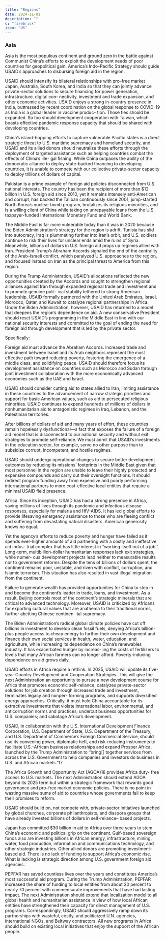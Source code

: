 ```yaml
---
title: "Regions"
date: 2024-11-01
description: ""
c: "firebrick"
icon: "US"
---
```


### Asia

Asia is the most populous continent and ground zero in the battle against
Communist China’s efforts to exploit the development needs of poor countries for
geopolitical gain. America’s Indo-Pacific Strategy should guide USAID’s approaches
to disbursing foreign aid in the region.

USAID should intensify its bilateral relationships with pro–free market Japan,
Australia, South Korea, and India so that they can jointly advance private-sector
solutions to secure financing for power generation, infrastructure, digital con-
nectivity, investment and trade expansion, and other economic activities. USAID
enjoys a strong in-country presence in India, buttressed by recent coordination
on the global response to COVID-19 as India is a global leader in vaccine produc-
tion. Those ties should be expanded. So too should development cooperation with
Taiwan, which boasts effective pandemic response capacity that should be shared
with developing countries.

China’s island-hopping efforts to capture vulnerable Pacific states is a direct strategic threat to U.S. maritime supremacy and homeland security, and USAID and its allied donors should neutralize these efforts through the deployment of
targeted assistance such as helping countries combat the effects of China’s ille-
gal fishing. While China outpaces the ability of the democratic alliance to deploy
state-backed financing to developing countries, it is unable to compete with our
collective private-sector capacity to deploy trillions of dollars of capital.



Pakistan is a prime example of foreign aid policies disconnected from U.S.
national interests. The country has been the recipient of more than $12 billion in
U.S. foreign aid since 2010, yet it remains intensely anti-American and corrupt, has
backed the Taliban continuously since 2001, jump-started North Korea’s nuclear
bomb program, brutalizes its religious minorities, and is a willing client of China
while taking on unrepayable loans from the U.S. taxpayer-funded International
Monetary Fund and World Bank.



The Middle East is far more vulnerable today than it was in 2020 because the Biden Administration’s strategy for the region is adrift. Tunisia has slid into autocracy, Iraq is plummeting further into Iran’s orbit, and U.S. soldiers continue to risk their lives for unclear ends amid the ruins of Syria. Meanwhile, billions of dollars in U.S. foreign aid props up regimes allied with Iran. President Trump’s Abraham Accords signaled the end of the centrality of the Arab–Israeli conflict, which paralyzed U.S. approaches to the region, and focused instead on Iran as the principal threat to America from this region.

During the Trump Administration, USAID’s allocations reflected the new opportunities created by the Accords and sought to strengthen regional alliances against Iran through expanded regional trade and investment and to promote genuine polit- ical stability tethered to strong American leadership. USAID formally partnered with the United Arab Emirates, Israel, Morocco, Qatar, and Kuwait to catalyze regional partnerships in Africa. Under the Biden Administration, however, USAID has returned to a model that deepens the region’s dependence on aid. A new conservative President should reset USAID’s programming in the Middle East in line with our national security interests and committed to the goal of ending the need for foreign aid through development that is led by the private sector.

Specifically:

Foreign aid must advance the Abraham Accords. Increased trade and
investment between Israel and its Arab neighbors represent the most
effective path toward reducing poverty, fostering the emergence of a middle
class, and solidifying peace. USAID should therefore focus its development
assistance on countries such as Morocco and Sudan through joint
investment collaboration with the more economically advanced economies
such as the UAE and Israel.

USAID should consider cutting aid to states allied to Iran, limiting
assistance in these countries to the advancement of narrow strategic
priorities and support for basic American values, such as aid to persecuted
religious minorities. USAID continues to expend hundreds of millions of
dollars in nonhumanitarian aid to antagonistic regimes in Iraq, Lebanon,
and the Palestinian territories. 

After billions of dollars of aid and many years of effort, these countries remain hopelessly dysfunctional—a fact that exposes the failure of a foreign aid model that is disconnected to our
national security and without exit strategies to promote self-reliance. We
must admit that USAID’s investments in the education sector, for example,
serve no other purpose than to subsidize corrupt, incompetent, and
hostile regimes.

USAID should undergo operational changes to secure better development
outcomes by reducing its missions’ footprints in the Middle East given that
most personnel in the region are unable to leave their highly protected and
expensive compounds and carry out their oversight functions. It should
redirect program funding away from expensive and poorly performing
international partners to more cost-effective local entities that require a
minimal USAID field presence.

Africa. Since its inception, USAID has had a strong presence in Africa, saving
millions of lives through its pandemic and infectious disease responses, especially
for malaria and HIV-AIDS. It has led global efforts to provide lifesaving emergency
assistance to those who are fleeing conflict and suffering from devastating natural
disasters. American generosity knows no equal.

Yet the agency’s efforts to reduce poverty and hunger have failed as it spends
ever-higher amounts of aid partnering with a costly and ineffective aid indus-
trial complex that has little interest in “working itself out of a job.” Long-term,
multibillion-dollar humanitarian responses lack exit strategies, while numer-
ous development projects lead neither to measurable results nor to government
reforms. Despite the tens of billions of dollars spent, the continent remains poor,
unstable, and riven with conflict, corruption, and Islamic terrorism. This situation
has also resulted in vast illegal migration from the continent.

Failure to generate wealth has provided opportunities for China to step in and
become the continent’s leader in trade, loans, and investment. As a result, Beijing
controls most of the continent’s strategic minerals that are critical to advanced
technology. Moreover, USAID is criticized by Africans for exporting cultural values
that are anathema to their traditional norms, further abetting Chinese continen-
tal supremacy.

The Biden Administration’s radical global climate policies have cut off billions
in investment to develop clean fossil fuels, denying Africa’s billion-plus people
access to cheap energy to further their own development and finance their own
social services in health, water, education, and agriculture, while increasing its
dependence on China’s renewables industry. It has exacerbated hunger by increas-
ing the costs of fertilizers to levels that many African farmers can no longer afford.
Poverty-inducing dependence on aid grows daily.

USAID efforts in Africa require a rethink. In 2025, USAID will update its five-
year Country Development and Cooperation Strategies. This will give the next
Administration an opportunity to pursue a new development course for Africa
that promotes economic self-reliance, catalyzes private-sector solutions for job
creation through increased trade and investment, terminates legacy and nonper-
forming programs, and supports diversified energy approaches. Critically, it must
hold China accountable for its extractive investments that violate international
labor, environmental, and anticorruption norms and practices; undercut business
opportunities for U.S. companies; and sabotage Africa’s development.

USAID, in collaboration with the U.S. International Development Finance
Corporation, U.S. Department of State, U.S. Department of the Treasury,
and U.S. Department of Commerce’s Foreign Commercial Service, should
use its convening power, diplomatic heft, and risk-reducing instruments
to facilitate U.S.–African business relationships and expand Prosper Africa,
launched by the Trump Administration to “bring[] together services from
across the U.S. Government to help companies and investors do business in
U.S. and African markets.”17

The Africa Growth and Opportunity Act (AGOA)18 provides Africa duty-
free access to U.S. markets. The next Administration should extend AGOA
beyond its 2025 term but within a strategic framework that rewards good
governance and pro–free market economic policies. There is no point in
wasting massive sums of aid to countries whose governments fail to keep
their promises to reform.

USAID should build on, not compete with, private-sector initiatives
launched by global churches, corporate philanthropists, and diaspora
groups that have already invested billions of dollars in self-reliance–
based projects.

Japan has committed $30 billion in aid to Africa over three years to stem China’s
economic and political grip on the continent. Gulf-based sovereign funds also are
investing billions in African energy, infrastructure, mining, water, food production,
information and communications technology, and other strategic industries. Other
allied donors are promoting investment-based aid. There is no lack of funding to
support Africa’s economic rise. What is lacking is strategic direction among U.S.
government foreign aid agencies.

PEPFAR has saved countless lives over the years and constitutes America’s most
successful aid program. During the Trump Administration, PEPFAR increased the
share of funding to local entities from about 20 percent to nearly 70 percent with commensurate improvements that have had lasting impact. The next Administration should extend that localization model to all global health and humanitarian
assistance in view of how local African entities have strengthened their capacity for
direct management of U.S. programs. Correspondingly, USAID should aggressively
ramp down its partnerships with wasteful, costly, and politicized U.N. agencies,
international NGOs, and Beltway contractors. All new programs in Africa should
build on existing local initiatives that enjoy the support of the African people.